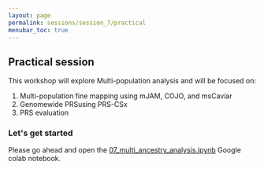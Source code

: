 ```yaml
---
layout: page
permalink: sessions/session_7/practical
menubar_toc: true
---
```


<script link="{{ site.baseurl }}/assets/js/vanilla-back-to-top.min.js"></script>
<script>addBackToTop()</script
<script src="{{ site.baseurl }}/assets/js/copyCodeSnippet.js" defer></script>
<script src="{{ site.baseurl }}/assets/js/copyCodeBlock.js" defer></script>

## Practical session 

This workshop will explore Multi-population analysis and will be focused on:

1. Multi-population fine mapping using mJAM, COJO, and msCaviar
2. Genomewide PRSusing PRS-CSx 
3. PRS evaluation

### Let's get started 
Please go ahead and open the [07_multi_ancestry_analysis.ipynb](https://github.com/DCEG-workshops/statgen_workshop_tutorial/blob/main/src/07_multi_ancestry_analysis.ipynb) Google colab notebook. 

